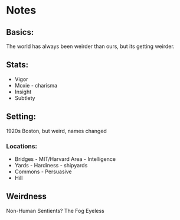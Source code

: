 # Notes

## Basics:

  The world has always been weirder than ours, but its getting weirder. 

## Stats:

  * Vigor
  * Moxie - charisma
  * Insight
  * Subtlety

## Setting:
  1920s Boston, but weird, names changed

### Locations:
  * Bridges - MIT/Harvard Area  - Intelligence
  * Yards - Hardiness - shipyards
  * Commons - Persuasive
  * Hill

## Weirdness

  Non-Human Sentients?
  The Fog
  Eyeless
